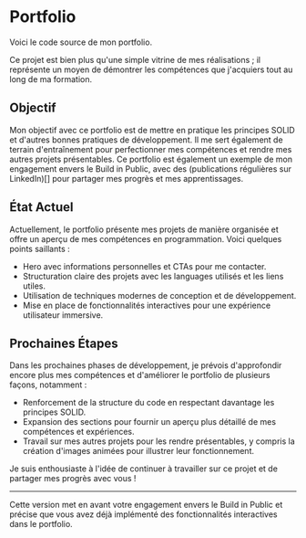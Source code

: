 # Portfolio

Voici le code source de mon portfolio.

Ce projet est bien plus qu'une simple vitrine de mes réalisations ; il représente un moyen de démontrer les compétences que j'acquiers tout au long de ma formation.

## Objectif

Mon objectif avec ce portfolio est de mettre en pratique les principes SOLID et d'autres bonnes pratiques de développement. Il me sert également de terrain d'entraînement pour perfectionner mes compétences et rendre mes autres projets présentables. Ce portfolio est également un exemple de mon engagement envers le Build in Public, avec des (publications régulières sur LinkedIn)[] pour partager mes progrès et mes apprentissages.

## État Actuel

Actuellement, le portfolio présente mes projets de manière organisée et offre un aperçu de mes compétences en programmation. Voici quelques points saillants :

- Hero avec informations personnelles et CTAs pour me contacter.
- Structuration claire des projets avec les languages utilisés et les liens utiles.
- Utilisation de techniques modernes de conception et de développement.
- Mise en place de fonctionnalités interactives pour une expérience utilisateur immersive.

## Prochaines Étapes

Dans les prochaines phases de développement, je prévois d'approfondir encore plus mes compétences et d'améliorer le portfolio de plusieurs façons, notamment :

- Renforcement de la structure du code en respectant davantage les principes SOLID.
- Expansion des sections pour fournir un aperçu plus détaillé de mes compétences et expériences.
- Travail sur mes autres projets pour les rendre présentables, y compris la création d'images animées pour illustrer leur fonctionnement.

Je suis enthousiaste à l'idée de continuer à travailler sur ce projet et de partager mes progrès avec vous !

---

Cette version met en avant votre engagement envers le Build in Public et précise que vous avez déjà implémenté des fonctionnalités interactives dans le portfolio.
